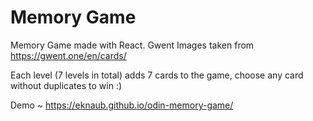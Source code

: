 # Memory Game

Memory Game made with React. Gwent Images taken from https://gwent.one/en/cards/

Each level (7 levels in total) adds 7 cards to the game, choose any card without duplicates to win :)

Demo ~ https://eknaub.github.io/odin-memory-game/
